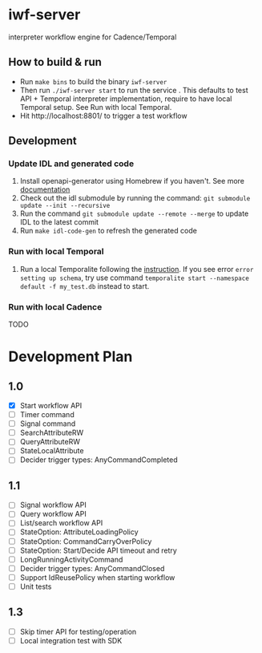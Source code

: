 # iwf-server
interpreter workflow engine for Cadence/Temporal

## How to build & run
* Run `make bins` to build the binary `iwf-server`
* Then run  `./iwf-server start` to run the service . This defaults to test API + Temporal interpreter implementation, require to have local Temporal setup. See Run with local Temporal.
* Hit http://localhost:8801/ to trigger a test workflow

## Development

### Update IDL and generated code
1. Install openapi-generator using Homebrew if you haven't. See more [documentation](https://openapi-generator.tech/docs/installation) 
2. Check out the idl submodule by running the command: `git submodule update --init --recursive`
3. Run the command `git submodule update --remote --merge` to update IDL to the latest commit
4. Run `make idl-code-gen` to refresh the generated code

### Run with local Temporal
1. Run a local Temporalite following the [instruction](https://github.com/temporalio/temporalite). If you see error `error setting up schema`, try use command `temporalite start --namespace default -f my_test.db` instead to start. 

### Run with local Cadence
TODO

# Development Plan
## 1.0
- [x] Start workflow API
- [ ] Timer command
- [ ] Signal command
- [ ] SearchAttributeRW
- [ ] QueryAttributeRW
- [ ] StateLocalAttribute
- [ ] Decider trigger types: AnyCommandCompleted
 
## 1.1
- [ ] Signal workflow API
- [ ] Query workflow API
- [ ] List/search workflow API
- [ ] StateOption: AttributeLoadingPolicy
- [ ] StateOption: CommandCarryOverPolicy
- [ ] StateOption: Start/Decide API timeout and retry
- [ ] LongRunningActivityCommand
- [ ] Decider trigger types: AnyCommandClosed
- [ ] Support IdReusePolicy when starting workflow
- [ ] Unit tests

## 1.3
- [ ] Skip timer API for testing/operation 
- [ ] Local integration test with SDK